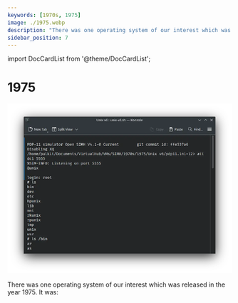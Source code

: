 ```yaml
---
keywords: [1970s, 1975]
image: ./1975.webp
description: "There was one operating system of our interest which was released in the year 1975. It was:"
sidebar_position: 7
---
```


import DocCardList from '@theme/DocCardList';

# 1975

![! Unix v6 from 1975](./1975.webp)

There was one operating system of our interest which was released in the year 1975. It was:

<DocCardList />
